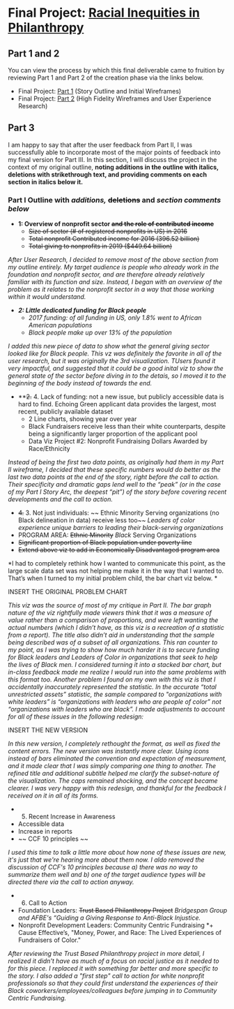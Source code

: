 # Final Project: [Racial Inequities in Philanthropy](https://carnegiemellon.shorthandstories.com/racial-inequities-in-nonprofit-fundraising/index.html)

## Part 1 and 2
You can view the process by which this final deliverable came to fruition by reviewing Part 1 and Part 2 of the creation phase via the links below.

* Final Project: [Part 1](FinalProject.md) (Story Outline and Initial Wireframes)
* Final Project: [Part 2](FinalProjectPart2.md) (High Fidelity Wireframes and User Experience Research)


## Part 3
I am happy to say that after the user feedback from Part II, I was successfully able to incorporate most of the major points of feedback into my final version for Part III. In this section, I will discuss the project in the context of my original outline, **noting additions in the outline with italics, deletions with strikethrough text, and providing comments on each section in italics below it.**

### Part I Outline with *additions,* ~~deletions~~ and *section comments below*

 * **1: Overview of nonprofit sector ~~and the role of contributed income~~**
   - ~~Size of sector (# of registered nonprofits in US) in 2016~~
   - ~~Total nonprofit Contributed income for 2016 (396.52 billion)~~
   - ~~Total giving to nonprofits in 2019 ($449.64 billion)~~

*After User Research, I decided to remove most of the above section from my outline entirely. My target audience is people who already work in the foundation and nonprofit sector, and are therefore already relatively familiar with its function and size. Instead, I began with an overview of the problem as it relates to the nonprofit sector in a way that those working within it would understand.*


 * ***2: Little dedicated funding for Black people***
    - *2017 funding: of all funding in US, only 1.8% went to African American populations*
    - *Black people make up over 13% of the population*
 
*I added this new piece of data to show what the general giving sector looked like for Black people. This vz was definitely the favorite in all of the user research, but it was originally the 3rd visualization. TUsers found it very impactful, and suggested that it could be a good inital viz to show the general state of the sector before diving in to the detais, so I moved it to the beginning of the body instead of towards the end.*


 * **~~2.~~ 4. Lack of funding: not a new issue, but publicly accessible data is hard to find. Echoing Green applicant data provides the largest, most recent, publicly available dataset
    - 2 Line charts, showing year over year
    - Black Fundraisers receive less than their white counterparts, despite being a significantly larger proportion of the applicant pool
    - Data Viz Project #2: Nonprofit Fundraising Dollars Awarded by Race/Ethnicity
 
*Instead of being the first two data points, as originally had them in my Part II wireframe, I decided that these specific numbers would do better as the last two data points at the end of the story, right before the call to action. Their specificity and dramatic gaps lend well to the “peak” (or in the case of my Part I Story Arc, the deepest “pit”) of the story before covering recent developments and the call to action.*

 * ~~4.~~ 3. Not just individuals: ~~ Ethnic Minority Serving organizations (no Black delineation in data) receive less too~~ *Leaders of color experience unique barriers to leading their black-serving organizations*
  * PROGRAM AREA: ~~Ethnic Minority~~ *Black* Serving Organizations
  * ~~Significant proportion of Black population under poverty line~~
  * ~~Extend above viz to add in Economically Disadvantaged program area~~
 
*I had to completely rethink how I wanted to communicate this point, as the large scale data set was not helping me make it in the way that I wanted to. That’s when I turned to my initial problem child, the bar chart viz below. *

INSERT THE ORIGINAL PROBLEM CHART

*This viz was the source of most of my critique in Part II. The bar graph nature of the viz rightfully made viewers think that it was a measure of value rather than a comparison of proportions, and were left wanting the actual numbers (which I didn’t have, as this viz is a recreation of a statistic from a report). The title also didn’t aid in understanding that the sample being described was of a subset of all organizations. This ran counter to my point, as I was trying to show how much harder it is to secure funding for Black leaders and Leaders of Color in organizations that seek to help the lives of Black men. I considered turning it into a stacked bar chart, but in-class feedback made me realize I would run into the same problems with this format too.
Another problem I found on my own with this viz is that I accidentally inaccurately represented the statistic. In the accurate “total unrestricted assets” statistic, the sample compared to "organizations with white leaders” is “organizations with leaders who are people of color” not “organizations with leaders who are black”. I made adjustments to account for all of these issues in the following redesign:*

INSERT THE NEW VERSION

*In this new version, I completely rethought the format, as well as fixed the content errors. The new version was instantly more clear. Using icons instead of bars eliminated the convention and expectation of measurement, and it made clear that I was simply comparing one thing to another. The refined title and additional subtitle helped me clarify the subset-nature of the visualization. The caps remained shocking, and the concept became clearer. I was very happy with this redesign, and thankful for the feedback I received on it in all of its forms.*

 * 5. Recent Increase in Awareness
  * Accessible data
  * Increase in reports
  * ~~ CCF 10 principles ~~

*I used this time to talk a little more about how none of these issues are new, it's just that we're hearing more about them now. I aldo removed the discussion of CCF's 10 principles because a) there was no way to summarize them well and b) one of the target audience types will be directed there via the call to action anyway.*

 * 6. Call to Action
  * Foundation Leaders: ~~Trust Based Philanthropy Project~~ *Bridgespan Group and AFBE's “Guiding a Giving Response to Anti-Black Injustice.*
  * Nonprofit Development Leaders: Community Centric Fundraising *+ Cause Effective’s, "Money, Power, and Race: The Lived Experiences of Fundraisers of Color."

*After reviewing the Trust Based Philanthropy project in more detail, I realized it didn't have as much of a focus on racial justice as it needed to for this piece. I replaced it with something far better and more specific to the story. I also added a "first step" call to action for white nonprofit professionals so that they could first understand the experiences of their Black coworkers/employees/colleagues before jumping in to Community Centric Fundraising.*
